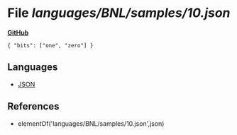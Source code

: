 # File _languages/BNL/samples/10.json_
**[GitHub](https://github.com/softlang/yas/blob/master/languages/BNL/samples/10.json)**
```
{ "bits": ["one", "zero"] }
```

## Languages
* [JSON](../languages/JSON.md)

## References
* elementOf('languages/BNL/samples/10.json',json)
